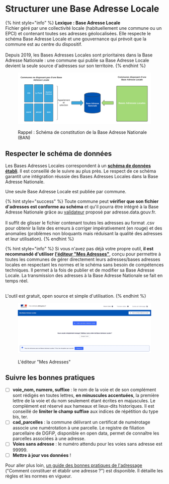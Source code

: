 # Structurer une Base Adresse Locale

{% hint style="info" %}
**Lexique : Base Adresse Locale**\
Fichier géré par une collectivité locale (habituellement une commune ou un EPCI) et contenant toutes ses adresses géolocalisées. Elle respecte le schéma Base Adresse Locale et une gouvernance qui prévoit que la commune est au centre du dispositif.\
\
Depuis 2019, les Bases Adresses Locales sont prioritaires dans la Base Adresse Nationale : une commune qui publie sa Base Adresse Locale devient la seule source d'adresses sur son territoire.
{% endhint %}

<figure><img src="../../../../.gitbook/assets/schema-donnees-ban.681a4c32.svg" alt=""><figcaption><p>Rappel : Schéma de constitution de la Base Adresse Nationale (BAN)</p></figcaption></figure>

## Respecter le schéma de données

Les Bases Adresses Locales correspondent à un [**schéma de données établi**](https://schema.data.gouv.fr/etalab/schema-bal/). Il est conseillé de le suivre au plus près. Le respect de ce schéma garantit une intégration réussie des Bases Adresses Locales dans la Base Adresse Nationale.

Une seule Base Adresse Locale est publiée par commune.

{% hint style="success" %}
Toute commune peut **vérifier que son fichier d'adresses est conforme au schéma** et qu'il pourra être intégré à la Base Adresse Nationale grâce au [validateur](https://adresse.data.gouv.fr/bases-locales/validateur) proposé par adresse.data.gouv.fr.\
\
Il suffit de glisser le fichier contenant toutes les adresses au format .csv pour obtenir la liste des erreurs à corriger impérativement (en rouge) et des anomalies (problèmes non bloquants mais réduisant la qualité des adresses et leur utilisation).
{% endhint %}

{% hint style="info" %}
Si vous n'avez pas déjà votre propre outil, **il est recommandé d'utiliser** [**l'éditeur "Mes Adresses"**](https://mes-adresses.data.gouv.fr/), conçu pour permettre à toutes les communes de gérer directement leurs adresses/bases adresses locales en respectant les normes et le schéma sans besoin de compétences techniques. Il permet à la fois de publier et de modifier sa Base Adresse Locale. La transmission des adresses à la Base Adresse Nationale se fait en temps réel.&#x20;

\
L'outil est gratuit, open source et simple d'utilisation.&#x20;
{% endhint %}

<figure><img src="../../../../.gitbook/assets/Sep-04-2023 18-35-27 (1).gif" alt=""><figcaption><p>L'éditeur "Mes Adresses"</p></figcaption></figure>

## Suivre les bonnes pratiques&#x20;

* [ ] **voie\_nom, numero, suffixe** : le nom de la voie et de son complément sont rédigés en toutes lettres, **en minuscules accentuées**, la première lettre de la voie et du nom seulement étant écrites en majuscules. Le complément est réservé aux hameaux et lieux-dits historiques. Il est conseillé de **limiter le champ suffixe** aux indices de répétition du type bis, ter.&#x20;
* [ ] **cad\_parcelles** : la commune délivrant un certificat de numérotage associe une numérotation à une parcelle. Le registre de filiation parcellaire de DGFiP, disponible en open data, permet de connaître les parcelles associées à une adresse.
* [ ] **Voies sans adresse** : le numéro attendu pour les voies sans adresse est 99999.
* [ ] **Mettre à jour vos données** !

Pour aller plus loin, [un guide des bonnes pratiques de l'adressage](https://guide-bonnes-pratiques.adresse.data.gouv.fr/) ("Comment constituer et établir une adresse ?") est disponible. Il détaille les règles et les normes en vigueur.
